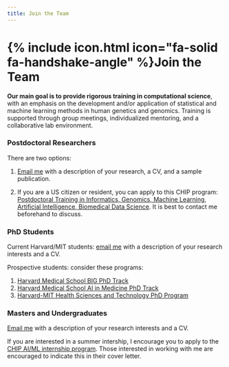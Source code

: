```yaml
---
title: Join the Team
---
```


# {% include icon.html icon="fa-solid fa-handshake-angle" %}Join the Team

**Our main goal is to provide rigorous training in computational science**, with an emphasis on the development and/or application of statistical and machine learning methods in human genetics and genomics. Training is supported through group meetings, individualized mentoring, and a collaborative lab environment.


### Postdoctoral Researchers

There are two options:

1. [Email me](mailto:ben.strober@childrens.harvard.edu) with a description of your research, a CV, and a sample publication.

2. If you are a US citizen or resident, you can apply to this CHIP program: [Postdoctoral Training in Informatics, Genomics, Machine Learning, Artificial Intelligence, Biomedical Data Science](https://www.chip.org/training/postdoctoral-training-ai-and-genomics). It is best to contact me beforehand to discuss.

### PhD Students

Current Harvard/MIT students: [email me](mailto:ben.strober@childrens.harvard.edu) with a description of your research interests and a CV.

Prospective students: consider these programs:

1. [Harvard Medical School BIG PhD Track](https://dbmi.hms.harvard.edu/education/phd-program/big-phd-track)
2. [Harvard Medical School AI in Medicine PhD Track](https://dbmi.hms.harvard.edu/education/phd-program/ai-medicine-phd-track)
3. [Harvard-MIT Health Sciences and Technology PhD Program](https://hst.mit.edu/)


### Masters and Undergraduates

[Email me](mailto:ben.strober@childrens.harvard.edu) with a description of your research interests and a CV.

If you are interested in a summer intership, I encourage you to apply to the [CHIP AI/ML internship program](https://www.chip.org/internship/chip-ai-internship). Those interested in working with me are encouraged to indicate this in their cover letter.
